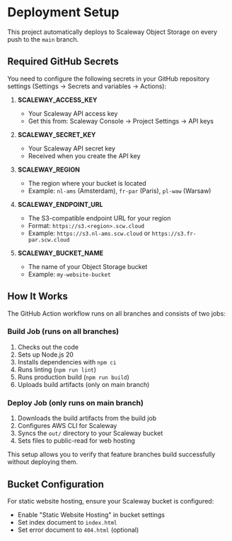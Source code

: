 # Deployment Setup

This project automatically deploys to Scaleway Object Storage on every push to the `main` branch.

## Required GitHub Secrets

You need to configure the following secrets in your GitHub repository settings (Settings → Secrets and variables → Actions):

1. **SCALEWAY_ACCESS_KEY**
   - Your Scaleway API access key
   - Get this from: Scaleway Console → Project Settings → API keys

2. **SCALEWAY_SECRET_KEY**
   - Your Scaleway API secret key
   - Received when you create the API key

3. **SCALEWAY_REGION**
   - The region where your bucket is located
   - Example: `nl-ams` (Amsterdam), `fr-par` (Paris), `pl-waw` (Warsaw)

4. **SCALEWAY_ENDPOINT_URL**
   - The S3-compatible endpoint URL for your region
   - Format: `https://s3.<region>.scw.cloud`
   - Example: `https://s3.nl-ams.scw.cloud` or `https://s3.fr-par.scw.cloud`

5. **SCALEWAY_BUCKET_NAME**
   - The name of your Object Storage bucket
   - Example: `my-website-bucket`

## How It Works

The GitHub Action workflow runs on all branches and consists of two jobs:

### Build Job (runs on all branches)
1. Checks out the code
2. Sets up Node.js 20
3. Installs dependencies with `npm ci`
4. Runs linting (`npm run lint`)
5. Runs production build (`npm run build`)
6. Uploads build artifacts (only on main branch)

### Deploy Job (only runs on main branch)
1. Downloads the build artifacts from the build job
2. Configures AWS CLI for Scaleway
3. Syncs the `out/` directory to your Scaleway bucket
4. Sets files to public-read for web hosting

This setup allows you to verify that feature branches build successfully without deploying them.

## Bucket Configuration

For static website hosting, ensure your Scaleway bucket is configured:
- Enable "Static Website Hosting" in bucket settings
- Set index document to `index.html`
- Set error document to `404.html` (optional)

